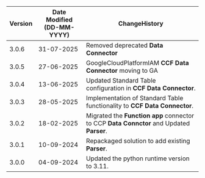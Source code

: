  **Version** | **Date Modified (DD-MM-YYYY)**| **ChangeHistory**                                                                         |
|------------|-------------------------------|-------------------------------------------------------------------------------------------|
| 3.0.6      | 31-07-2025                    | Removed deprecated **Data Connector** |
| 3.0.5      | 27-06-2025                    | GoogleCloudPlatformIAM **CCF Data Connector** moving to GA |
| 3.0.4      | 13-06-2025                    | Updated Standard Table configuration in **CCF Data Connector**.   |
| 3.0.3      | 28-05-2025                    | Implementation of Standard Table functionality to **CCF Data Connector**.    |
| 3.0.2      | 18-02-2025                    | Migrated the **Function app** connector to CCP **Data Connctor** and Updated **Parser**.   |
| 3.0.1      | 10-09-2024                    | Repackaged solution to add existing **Parser**.                                            |
| 3.0.0      | 04-09-2024                    | Updated the python runtime version to 3.11.                                                |